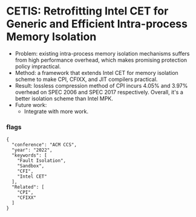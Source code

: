 # CETIS: Retrofitting Intel CET for Generic and Efficient Intra-process Memory Isolation
- Problem: existing intra-process memory isolation mechanisms suffers from high performance overhead, which makes promising protection policy impractical.
- Method: a framework that extends Intel CET for memory isolation scheme to make CPI, CFIXX, and JIT compilers practical.
- Result: lossless compression method of CPI incurs 4.05% and 3.97% overhead on SPEC 2006 and SPEC 2017 respectively. Overall, it's a better isolation scheme than Intel MPK.
- Future work:
  - Integrate with more work.


### flags
```
{
  "conference": "ACM CCS",
  "year": "2022",
  "keywords": [
    "Fault Isolation",
    "Sandbox",
    "CFI",
    "Intel CET"
  ],
  "Related": [
    "CPI",
    "CFIXX"
  ]
}
```
